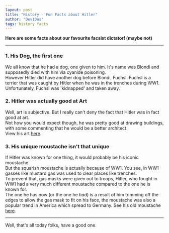 ```yaml
---
layout: post
title: "History - Fun Facts about Hitler"
author: "Dev10us"
tags: history facts
---
```


**Here are some facts about our favourite facsist dictator! (maybe not)**

---

### 1. His Dog, the first one
We all know that he had a dog, one given to him. It's name was Blondi and supposedly died with him via cyanide poisoning.\
However Hitler did have another dog before Blondi, Fuchsl. Fuchsl is a terrier that was caught by Hitler when he was in the trenches during WW1.\
Unfortunately, Fuchsl was 'kidnapped' and taken away.

### 2. Hitler was actually good at Art
Well, art is subjective. But I really can't deny the fact that Hitler was in fact good at art.\
Not how you would expect though, he was pretty good at drawing buildings, with some commenting that he would be a better architect. \
View his art [here](https://en.m.wikipedia.org/wiki/Paintings_by_Adolf_Hitler).

### 3. His unique moustache isn't that unique
If Hitler was known for one thing, it would probably be his iconic moustache.\
But the squarish moustache is actually because of WW1. You see, in WW1 gasses like mustard gas was used to clear places like trenches. \
To prevent that, gas masks were given out to troops, Hitler, who fought in WW1 had a very much different moustache compared to the one he is known for.\
The one he has now (or the one he _had_) is a result of him trimming off the edges to allow the gas mask to fit on his face, the moustache was also a popular trend in America which spread to Germany. See his old moustache [here](https://www.wired.com/wp-content/uploads/images_blogs/photos/uncategorized/2007/05/07/whitler06.jpg).

---

Well, that's all today folks, have a good one.
